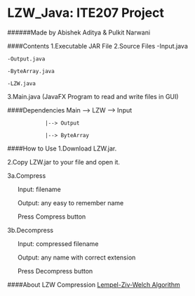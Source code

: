 # LZW_Java: ITE207 Project
######Made by Abishek Aditya & Pulkit Narwani

####Contents
1.Executable JAR File
2.Source Files
	-Input.java
	
	-Output.java
	
	-ByteArray.java
	
	-LZW.java
	
3.Main.java (JavaFX Program to read and write files in GUI)


####Dependencies
	Main --> LZW --> Input
	
		       	|--> Output
	
				|--> ByteArray

####How to Use
1.Download LZW.jar.


2.Copy LZW.jar to your file and open it.


3a.Compress
	<ul>Input: filename</ul>
	<ul>Output: any easy to remember name</ul>
	<ul>Press Compress button</ul>
	
	
3b.Decompress
	<ul>Input: compressed filename</ul>
	<ul>Output: any name with correct extension</ul>
	<ul>Press Decompress button</ul>

####About LZW Compression
[Lempel-Ziv-Welch Algorithm](https://en.wikipedia.org/wiki/Lempel%E2%80%93Ziv%E2%80%93Welch) 
